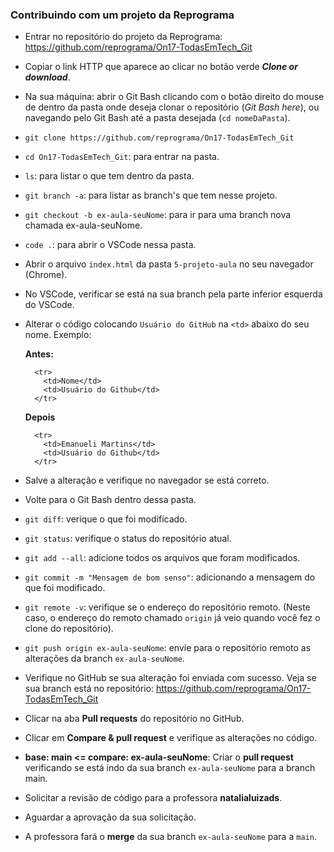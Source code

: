 ### Contribuindo com um projeto da Reprograma
- Entrar no repositório do projeto da Reprograma: https://github.com/reprograma/On17-TodasEmTech_Git
- Copiar o link HTTP que aparece ao clicar no botão verde ***Clone or download***.
- Na sua máquina: abrir o Git Bash clicando com o botão direito do mouse de dentro da pasta onde deseja clonar o repositório (*Git Bash here*), ou navegando pelo Git Bash até a pasta desejada (`cd nomeDaPasta`).
- `git clone https://github.com/reprograma/On17-TodasEmTech_Git`
- `cd On17-TodasEmTech_Git`: para entrar na pasta.
- `ls`: para listar o que tem dentro da pasta.
- `git branch -a`: para listar as branch's que tem nesse projeto.
- `git checkout -b ex-aula-seuNome`: para ir para uma branch nova chamada ex-aula-seuNome.
- `code .`: para abrir o VSCode nessa pasta.
- Abrir o arquivo `index.html` da pasta `5-projeto-aula` no seu navegador (Chrome).
- No VSCode, verificar se está na sua branch pela parte inferior esquerda do VSCode.
- Alterar o código colocando `Usuário do GitHub` na `<td>` abaixo do seu nome.
  Exemplo:

  **Antes:**
    ```
      <tr>
        <td>Nome</td>
        <td>Usuário do Github</td>
      </tr>
    ```

  **Depois**
    ```
      <tr>
        <td>Emanueli Martins</td>
        <td>Usuário do Github</td>
      </tr>
    ```
- Salve a alteração e verifique no navegador se está correto.
- Volte para o Git Bash dentro dessa pasta.
- `git diff`: verique o que foi modificado.
- `git status`: verifique o status do repositório atual.
- `git add --all`: adicione todos os arquivos que foram modificados.
- `git commit -m "Mensagem de bom senso"`: adicionando a mensagem do que foi modificado.
- `git remote -v`: verifique se o endereço do repositório remoto. (Neste caso, o endereço do remoto chamado `origin` já veio quando você fez o clone do repositório).
- `git push origin ex-aula-seuNome`: envie para o repositório remoto as alterações da branch `ex-aula-seuNome`.
- Verifique no GitHub se sua alteração foi enviada com sucesso. Veja se sua branch está no repositório: https://github.com/reprograma/On17-TodasEmTech_Git
- Clicar na aba **Pull requests** do repositório no GitHub.
- Clicar em **Compare & pull request** e verifique as alterações no código.
- **base: main <= compare: ex-aula-seuNome**: Criar o **pull request** verificando se está indo da sua branch `ex-aula-seuNome` para a branch main.
- Solicitar a revisão de código para a professora **natalialuizads**.
- Aguardar a aprovação da sua solicitação.
- A professora fará o **merge** da sua branch `ex-aula-seuNome` para a `main`.